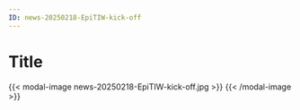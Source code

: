 ```yaml
---
ID: news-20250218-EpiTIW-kick-off
---
```


# Title

{{< modal-image news-20250218-EpiTIW-kick-off.jpg >}}
{{< /modal-image >}}
